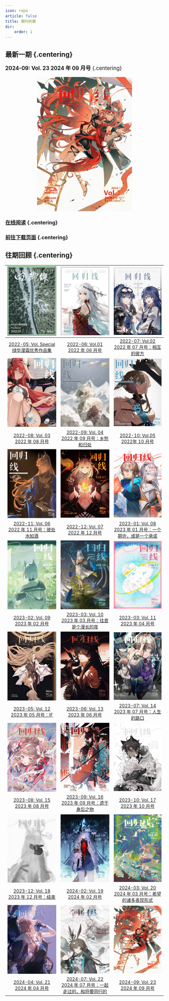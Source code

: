 ```yaml
---
icon: repo
article: false
title: 期刊列表
dir:
    order: 1
---
```


<!-- more -->

## **最新一期** {.centering}

<big>

**2024-09: Vol. 23 2024 年 09 月号** {.centering}

</big>

<div style="display: flex; justify-content: center;">
  <img src="./2024-09/res/cover.webp" alt="Cover Image" style="max-width: 60%;">
</div>

### [**在线阅读**](./2024-09/README.md) {.centering}

### [**前往下载页面**](https://pan.arktca.com) {.centering}

## **往期回顾** {.centering}

|![](./2022-05/res/cover.webp)|![](./2022-06/res/cover.webp)|![](./2022-07/res/cover.webp)|
|:-:|:-:|:-:|
|[2022-05: Vol. Special <br>绿华漫霜优秀作品集](2022-05/)|[2022-06: Vol.01 <br>2022 年 06 月号](2022-06/)|[2022-07: Vol.02 <br>2022 年 07 月号：相互的彼方](2022-07/)|
|![](./2022-08/res/cover.webp)|![](./2022-09/res/cover.webp)|![](./2022-10/res/cover.webp)|
|[2022-08: Vol. 03 <br>2022 年 08 月号](2022-08/)|[2022-09: Vol. 04 <br>2022 年 09 月号：乡愁和归处](2022-09/)|[2022-10: Vol.05 <br>2022年 10 月号](2022-10/)|
|![](./2022-11/res/cover.webp)| ![](./2022-12/res/cover.webp)| ![](./2023-01/res/cover.webp)|
|[2022-11: Vol. 06 <br>2022 年 11 月号：彼处水如酒](2022-11/)|[2022-12: Vol. 07 <br>2022 年 12 月号](2022-12/) | [2023-01: Vol. 08 <br>2023 年 01 月号：一个期许，或是一个承诺](2023-01/)|
|![](./2023-02/res/cover.webp)|![](./2023-03/res/cover.webp)|![](./2023-04/res/cover.webp)|
|[2023-02: Vol. 09 <br>2023 年 02 月号](2023-02/)|[2023-03: Vol. 10 <br>2023 年 03 月号：往昔是个漫长的夜](2023-03/)|[2023-03: Vol. 11 <br>2023 年 04 月号](2023-04/)|
|![](./2023-05/res/cover.webp)|![](./2023-06/res/cover.webp)|![](./2023-07/res/cover.webp)|
|[2023-05: Vol. 12 <br>2023 年 05 月号：IF](2023-05/)| [2023-06: Vol. 13 <br>2023 年 06 月号](2023-06/) | [2023-07: Vol. 14 <br>2023 年 07 月号：人生的路口](2023-07/) |
|![](./2023-08/res/cover.webp)| ![](./2023-09/res/cover.webp) | ![](./2023-10/res/cover.webp) |
|[2023-08: Vol. 15 <br>2023 年 08 月号](2023-08/)| [2023-09: Vol. 16 <br>2023 年 09 月号：遗于身后之物](2023-09/) | [2023-10: Vol. 17 <br>2023 年 10 月号](2023-10/) |
|![](./2023-12/res/cover.webp)| ![](./2024-02/res/cover.webp) | ![](./2024-03/res/cover.webp) |
|[2023-12: Vol. 18 <br>2023 年 12 月号：结束](2023-12/)| [2024-02: Vol. 19 <br>2024 年 02 月号](2024-02/) | [2024-03: Vol. 20 <br>2024 年 03 月号：希望的诸多表现形式](2024-03/) |
|![](./2024-04/res/cover.webp)|![](./2024-07/res/cover.webp)| ![](./2024-09/res/cover.webp) |
|[2024-04: Vol. 21 <br>2024 年 04 月号](2024-04/)| [2024-07: Vol. 22 <br>2024 年 07 月号：一起走过的，和将要同行的](2024-07/) | [2024-09: Vol. 23 <br>2024 年 09 月号](2024-09/) |

<FakeAds />
